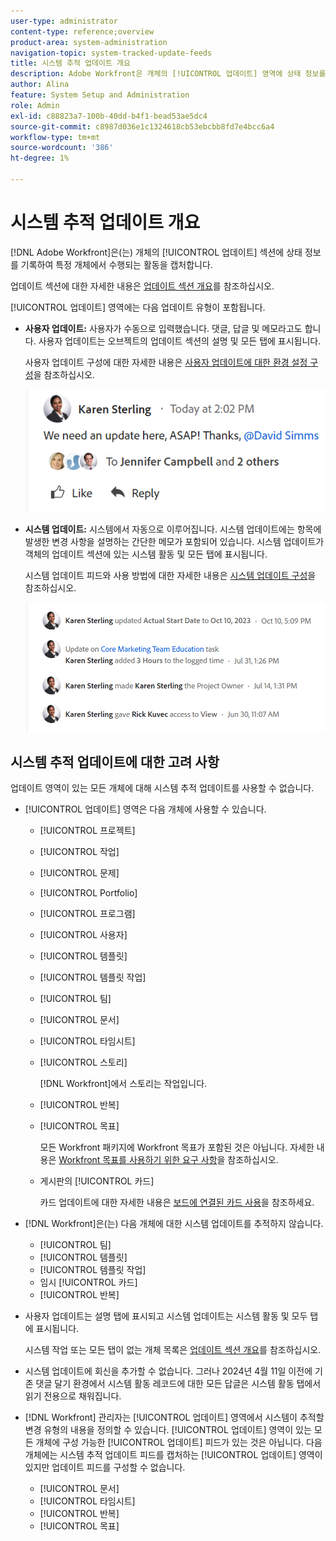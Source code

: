 ```yaml
---
user-type: administrator
content-type: reference;overview
product-area: system-administration
navigation-topic: system-tracked-update-feeds
title: 시스템 추적 업데이트 개요
description: Adobe Workfront은 개체의 [!UICONTROL 업데이트] 영역에 상태 정보를 기록하여 특정 개체에서 수행되는 활동을 캡처합니다.
author: Alina
feature: System Setup and Administration
role: Admin
exl-id: c88823a7-100b-40dd-b4f1-bead53ae5dc4
source-git-commit: c8987d036e1c1324618cb53ebcbb8fd7e4bcc6a4
workflow-type: tm+mt
source-wordcount: '386'
ht-degree: 1%

---
```


# 시스템 추적 업데이트 개요

<!-- Audited: 08/2025-->

[!DNL Adobe Workfront]은(는) 개체의 [!UICONTROL 업데이트] 섹션에 상태 정보를 기록하여 특정 개체에서 수행되는 활동을 캡처합니다.

업데이트 섹션에 대한 자세한 내용은 [업데이트 섹션 개요](/help/quicksilver/workfront-basics/updating-work-items-and-viewing-updates/updates-tab-overview.md)를 참조하십시오.

[!UICONTROL 업데이트] 영역에는 다음 업데이트 유형이 포함됩니다.

* **사용자 업데이트:** 사용자가 수동으로 입력했습니다. 댓글, 답글 및 메모라고도 합니다. 사용자 업데이트는 오브젝트의 업데이트 섹션의 설명 및 모든 탭에 표시됩니다.

  사용자 업데이트 구성에 대한 자세한 내용은 [사용자 업데이트에 대한 환경 설정 구성](../../../administration-and-setup/set-up-workfront/system-tracked-update-feeds/configure-preferences-user-updates.md)을 참조하십시오.

  ![업데이트](assets/updates-qs-350x125.png)

* **시스템 업데이트:** 시스템에서 자동으로 이루어집니다. 시스템 업데이트에는 항목에 발생한 변경 사항을 설명하는 간단한 메모가 포함되어 있습니다. 시스템 업데이트가 객체의 업데이트 섹션에 있는 시스템 활동 및 모든 탭에 표시됩니다.

  시스템 업데이트 피드와 사용 방법에 대한 자세한 내용은 [시스템 업데이트 구성](../../../administration-and-setup/set-up-workfront/system-tracked-update-feeds/configure-system-updates.md)을 참조하십시오.

  ![시스템 업데이트 예](assets/system-updates-example-unified-stream.png)


  <!--
  DRAFTED IN FLARE:
  Timestamps for system updates are based on your operating system's timezone.
  
  -->

## 시스템 추적 업데이트에 대한 고려 사항

업데이트 영역이 있는 모든 개체에 대해 시스템 추적 업데이트를 사용할 수 없습니다.

* [!UICONTROL 업데이트] 영역은 다음 개체에 사용할 수 있습니다.

   * [!UICONTROL 프로젝트]
   * [!UICONTROL 작업]
   * [!UICONTROL 문제]
   * [!UICONTROL Portfolio]
   * [!UICONTROL 프로그램]
   * [!UICONTROL 사용자]
   * [!UICONTROL 템플릿]
   * [!UICONTROL 템플릿 작업]
   * [!UICONTROL 팀]
   * [!UICONTROL 문서]
   * [!UICONTROL 타임시트]
   * [!UICONTROL 스토리]

     [!DNL Workfront]에서 스토리는 작업입니다.
   * [!UICONTROL 반복]
   * [!UICONTROL 목표]

     모든 Workfront 패키지에 Workfront 목표가 포함된 것은 아닙니다. 자세한 내용은 [Workfront 목표를 사용하기 위한 요구 사항](../../../workfront-goals/goal-management/access-needed-for-wf-goals.md)을 참조하십시오.
   * 게시판의 [!UICONTROL 카드]

     카드 업데이트에 대한 자세한 내용은 [보드에 연결된 카드 사용](../../../agile/get-started-with-boards/connected-cards.md)을 참조하세요.

* [!DNL Workfront]은(는) 다음 개체에 대한 시스템 업데이트를 추적하지 않습니다.

   * [!UICONTROL 팀]
   * [!UICONTROL 템플릿]
   * [!UICONTROL 템플릿 작업]
   * 임시 [!UICONTROL 카드]
   * [!UICONTROL 반복]


<!--hiding this bit because this is not true, at this time (August 2023). Users with a Work or Review license can see system updates by default as well.

Your [!DNL Workfront] license determines whether system updates display by default in the [!UICONTROL Updates] area of objects. [!DNL Workfront] users with a [!UICONTROL Plan] license have system updates displayed in the [!UICONTROL Updates] area by default. However, users can filter out system updates, as described in the [Enable or disable system updates](../../../workfront-basics/updating-work-items-and-viewing-updates/update-work.md#enable) section in [Update work](../../../workfront-basics/updating-work-items-and-viewing-updates/update-work.md). All other [!DNL Workfront] licenses filter system updates by default.
-->

* 사용자 업데이트는 설명 탭에 표시되고 시스템 업데이트는 시스템 활동 및 모두 탭에 표시됩니다.

  시스템 작업 또는 모든 탭이 없는 개체 목록은 [업데이트 섹션 개요](/help/quicksilver/workfront-basics/updating-work-items-and-viewing-updates/updates-tab-overview.md)를 참조하십시오.

* 시스템 업데이트에 회신을 추가할 수 없습니다. 그러나 2024년 4월 11일 이전에 기존 댓글 달기 환경에서 시스템 활동 레코드에 대한 모든 답글은 시스템 활동 탭에서 읽기 전용으로 채워집니다.

<!--
* The following are differences between the new and the legacy commenting experience: 

   * When using the new commenting experience, user updates display in the Comments tab and system updates display in the System Activity <span class="preview">and the All</span> tabs.  

      For more information about the new commenting experience, see [New commenting experience](../../../product-announcements/betas/new-commenting-experience-beta/unified-commenting-experience.md).

      <span class="preview">For a list of objects that do not have the System Activity or the All tabs, see [Update section overview](/help/quicksilver/workfront-basics/updating-work-items-and-viewing-updates/updates-tab-overview.md)</span>

   * <span class="preview">When using the new commenting experience, you cannot add a comment to a system update. However, any replies made to system activity records in the legacy commenting experience are populated on the System Activity tab as read-only in the new commenting experience.</span>
   * When using the legacy commenting experience, the system and user updates display in one continuous feed. 

   * When using the legacy commenting experience, users can view system updates by default or they can choose to not display them. Disabling system updates is not possible when using the new commenting experience. 

      For information about disabling the display of system updates, see the section [Enable or disable system updates](../../../workfront-basics/updating-work-items-and-viewing-updates/update-work.md#enable) in the article [Update work](../../../workfront-basics/updating-work-items-and-viewing-updates/update-work.md).  

   * <span class="preview">The legacy commenting experience has been disabled in the Preview environment. For more information, see [Second Quarter 2024 Update stream and notification enhancements](/help/quicksilver/product-announcements/product-releases/24-q2-release-activity/24-q2-update-stream-enhancements.md).</span>
-->

* [!DNL Workfront] 관리자는 [!UICONTROL 업데이트] 영역에서 시스템이 추적할 변경 유형의 내용을 정의할 수 있습니다. [!UICONTROL 업데이트] 영역이 있는 모든 개체에 구성 가능한 [!UICONTROL 업데이트] 피드가 있는 것은 아닙니다. 다음 개체에는 시스템 추적 업데이트 피드를 캡처하는 [!UICONTROL 업데이트] 영역이 있지만 업데이트 피드를 구성할 수 없습니다.

   * [!UICONTROL 문서]
   * [!UICONTROL 타임시트]
   * [!UICONTROL 반복]
   * [!UICONTROL 목표]


